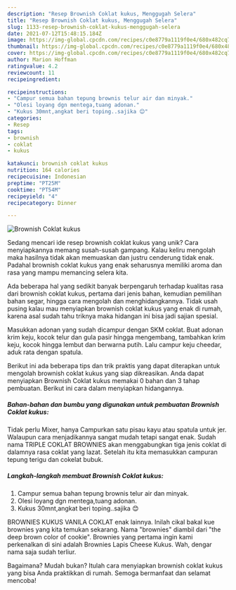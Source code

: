 ```yaml
---
description: "Resep Brownish Coklat kukus, Menggugah Selera"
title: "Resep Brownish Coklat kukus, Menggugah Selera"
slug: 1133-resep-brownish-coklat-kukus-menggugah-selera
date: 2021-07-12T15:48:15.184Z
image: https://img-global.cpcdn.com/recipes/c0e8779a1119f0e4/680x482cq70/brownish-coklat-kukus-foto-resep-utama.jpg
thumbnail: https://img-global.cpcdn.com/recipes/c0e8779a1119f0e4/680x482cq70/brownish-coklat-kukus-foto-resep-utama.jpg
cover: https://img-global.cpcdn.com/recipes/c0e8779a1119f0e4/680x482cq70/brownish-coklat-kukus-foto-resep-utama.jpg
author: Marion Hoffman
ratingvalue: 4.2
reviewcount: 11
recipeingredient:

recipeinstructions:
- "Campur semua bahan tepung brownis telur air dan minyak."
- "Olesi loyang dgn mentega,tuang adonan."
- "Kukus 30mnt,angkat beri toping..sajika 😊"
categories:
- Resep
tags:
- brownish
- coklat
- kukus

katakunci: brownish coklat kukus 
nutrition: 164 calories
recipecuisine: Indonesian
preptime: "PT25M"
cooktime: "PT54M"
recipeyield: "4"
recipecategory: Dinner

---
```



![Brownish Coklat kukus](https://img-global.cpcdn.com/recipes/c0e8779a1119f0e4/680x482cq70/brownish-coklat-kukus-foto-resep-utama.jpg)

Sedang mencari ide resep brownish coklat kukus yang unik? Cara menyiapkannya memang susah-susah gampang. Kalau keliru mengolah maka hasilnya tidak akan memuaskan dan justru cenderung tidak enak. Padahal brownish coklat kukus yang enak seharusnya memiliki aroma dan rasa yang mampu memancing selera kita.

Ada beberapa hal yang sedikit banyak berpengaruh terhadap kualitas rasa dari brownish coklat kukus, pertama dari jenis bahan, kemudian pemilihan bahan segar, hingga cara mengolah dan menghidangkannya. Tidak usah pusing kalau mau menyiapkan brownish coklat kukus yang enak di rumah, karena asal sudah tahu triknya maka hidangan ini bisa jadi sajian spesial.

Masukkan adonan yang sudah dicampur dengan SKM coklat. Buat adonan krim keju, kocok telur dan gula pasir hingga mengembang, tambahkan krim keju, kocok hingga lembut dan berwarna putih. Lalu campur keju cheedar, aduk rata dengan spatula.


Berikut ini ada beberapa tips dan trik praktis yang dapat diterapkan untuk mengolah brownish coklat kukus yang siap dikreasikan. Anda dapat menyiapkan Brownish Coklat kukus memakai 0 bahan dan 3 tahap pembuatan. Berikut ini cara dalam menyiapkan hidangannya.

<!--inarticleads1-->

##### Bahan-bahan dan bumbu yang digunakan untuk pembuatan Brownish Coklat kukus:



Tidak perlu Mixer, hanya Campurkan satu pisau kayu atau spatula untuk jer. Walaupun cara menjadikannya sangat mudah tetapi sangat enak. Sudah nama TRIPLE COKLAT BROWNIES akan menggabungkan tiga jenis coklat di dalamnya rasa coklat yang lazat. Setelah itu kita memasukkan campuran tepung terigu dan cokelat bubuk. 

<!--inarticleads2-->

##### Langkah-langkah membuat Brownish Coklat kukus:

1. Campur semua bahan tepung brownis telur air dan minyak.
1. Olesi loyang dgn mentega,tuang adonan.
1. Kukus 30mnt,angkat beri toping..sajika 😊


BROWNIES KUKUS VANILA COKLAT enak lainnya. Inilah cikal bakal kue brownies yang kita temukan sekarang. Nama &#34;brownies&#34; diambil dari &#34;the deep brown color of cookie&#34;. Brownies yang pertama ingin kami perkenalkan di sini adalah Brownies Lapis Cheese Kukus. Wah, dengar nama saja sudah terliur. 

Bagaimana? Mudah bukan? Itulah cara menyiapkan brownish coklat kukus yang bisa Anda praktikkan di rumah. Semoga bermanfaat dan selamat mencoba!
